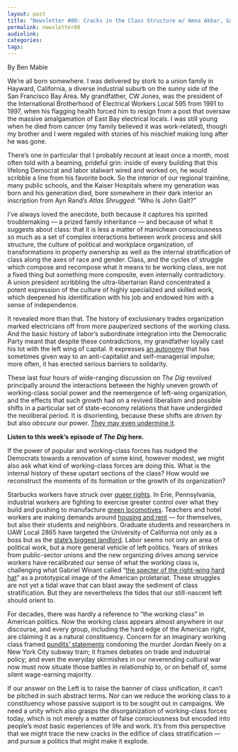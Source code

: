 ```yaml
---
layout: post
title: "Newsletter #80: Cracks in the Class Structure w/ Amna Akbar, Gabriel Winant, Thea Riofrancos, Part Two"
permalink: newsletter80
audiolink:
categories:
tags:
---
```

By Ben Mabie

We’re all born somewhere. I was delivered by stork to a union family in Hayward, California, a diverse industrial suburb on the sunny side of the San Francisco Bay Area. My grandfather, CW Jones, was the president of the International Brotherhood of Electrical Workers Local 595 from 1991 to 1997, when his flagging health forced him to resign from a post that oversaw the massive amalgamation of East Bay electrical locals. I was still young when he died from cancer (my family believed it was work-related), though my brother and I were regaled with stories of his mischief making long after he was gone. 

There’s one in particular that I probably recount at least once a month, most often told with a beaming, prideful grin: inside of every building that this lifelong Democrat and labor stalwart wired and worked on, he would scribble a line from his favorite book. So the interior of our regional trainline, many public schools, and the Kaiser Hospitals where my generation was born and his generation died, bore somewhere in their dark interior an inscription from Ayn Rand’s *Atlas Shrugged*: “Who Is John Galt?” 

I’ve always loved the anecdote, both because it captures his spirited troublemaking — a prized family inheritance — and because of what it suggests about class: that it is less a matter of manichean consciousness so much as a set of complex interactions between work process and skill structure, the culture of political and workplace organization, of transformations in property ownership as well as the internal stratification of class along the axes of race and gender. Class, and the cycles of struggle which compose and recompose what it means to be working class, are not a fixed thing but something more composite, even internally contradictory. A union president scribbling the ultra-libertarian Rand concentrated a potent expression of the culture of highly specialized and skilled work, which deepened his identification with his job and endowed him with a sense of independence. 

It revealed more than that. The history of exclusionary trades organization marked electricians off from more pauperized sections of the working class. And the basic history of labor’s subordinate integration into the Democratic Party meant that despite these contradictions, my grandfather loyally cast his lot with the left wing of capital. It expresses [an autonomy](https://libcom.org/article/class-composition-and-theory-party-origins-workers-council-movement) that has sometimes given way to an anti-capitalist and self-managerial impulse; more often, it has erected serious barriers to solidarity. 

These last four hours of wide-ranging discussion on *The Dig* revolved principally around the interactions between the highly uneven growth of working-class social power and the reemergence of left-wing organization, and the effects that such growth had on a revived liberalism and possible shifts in a particular set of state-economy relations that have undergirded the neoliberal period. It is disorienting, because these shifts are *driven by* but also *obscure* our power. [They may even undermine it](https://libcom.org/article/strategy-refusal-mario-tronti). 

**Listen to this week’s episode of *The Dig* here.**

If the power of popular and working-class forces has nudged the Democrats towards a renovation of some kind, however modest, we might also ask what kind of working-class forces are doing this. What is the internal history of these upstart sections of the class? How would we reconstruct the moments of its formation or the growth of its organization? 

Starbucks workers have struck over [queer rights](https://www.reuters.com/sustainability/society-equity/starbucks-strike-over-pride-decor-follows-lgbtq-anger-hours-benefits-2023-06-26). In Erie, Pennsylvania, industrial workers are fighting to exercise greater control over what they build and pushing to manufacture [green locomotives](https://jacobin.com/2023/06/wabtec-erie-pennsylvania-united-electrical-workers-strike-green-jobs). Teachers and hotel workers are making demands around [housing and rent](https://www.google.com/url?q=https://www.ctulocal1.org/movement/contract-campaigns/about/&sa=D&source=docs&ust=1693848127687605&usg=AOvVaw0BvCI5LUz2Wk32UqaiDvaS) — for themselves, but also their students and neighbors. Graduate students and researchers in UAW Local 2865 have targeted the University of California not only as a boss but as the [state’s biggest landlord](https://newrepublic.com/article/169363/university-california-also-landlord). Labor seems not only an area of political work, but a more general vehicle of left politics. Years of strikes from public-sector unions and the new organizing drives among service workers have recalibrated our sense of what the working class is, challenging what Gabriel Winant called “[the specter of the right-wing hard hat](https://www.dissentmagazine.org/online_articles/new-working-class-precarity-race-gender-democrats)” as a prototypical image of the American proletariat. These struggles are not yet a tidal wave that can blast away the sediment of class stratification. But they are nevertheless the tides that our still-nascent left should orient to. 

For decades, there was hardly a reference to “the working class” in American politics. Now the working class appears almost anywhere in our discourse, and every group, including the hard edge of the American right, are claiming it as a natural constituency. Concern for an imaginary working class framed [pundits’ statements](https://www.nplusonemag.com/online-only/online-only/jordan-neely-and-daniel-penny) condoning the murder Jordan Neely on a New York City subway train; it frames debates on trade and industrial policy; and even the everyday skirmishes in our neverending cultural war now must now situate those battles in relationship to, or on behalf of, some silent wage-earning majority. 

If our answer on the Left is to raise the banner of class unification, it can’t be pitched in such abstract terms. Nor can we reduce the working class to a constituency whose passive support is to be sought out in campaigns. We need a unity which also grasps the disorganization of working-class forces today, which is not merely a matter of false consciousness but encoded into people’s most basic experiences of life and work. It’s from this perspective that we might trace the new cracks in the edifice of class stratification — and pursue a politics that might make it explode.  

